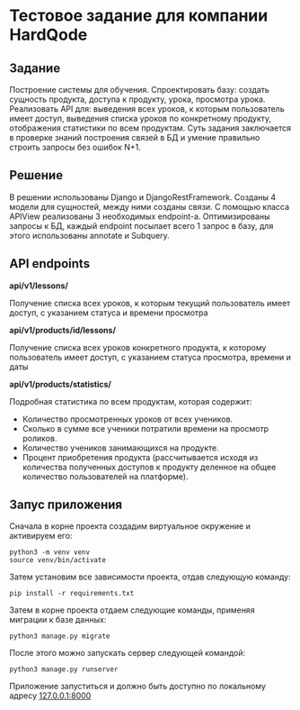 # Тестовое задание для компании HardQode

## Задание
Построение системы для обучения. Спроектировать базу: создать сущность продукта, доступа к продукту, урока, просмотра урока. Реализовать API для: выведения всех уроков, к которым пользователь имеет доступ, выведения списка уроков по конкретному продукту, отображения статистики по всем продуктам. Суть задания заключается в проверке знаний построения связей в БД и умение правильно строить запросы без ошибок N+1.
 

## Решение
В решении использованы Django и DjangoRestFramework. Созданы 4 модели для сущностей, между ними созданы связи. С помощью класса APIView реализованы 3 необходимых endpoint-а. Оптимизированы запросы к БД, каждый endpoint посылает всего 1 запрос в базу, для этого использованы annotate и Subquery.

## API endpoints
**api/v1/lessons/** 

Получение списка всех уроков, к которым текущий пользователь имеет доступ, с указанием статуса и времени просмотра

**api/v1/products/id/lessons/** 

Получение списка всех уроков конкретного продукта, к которому пользователь имеет доступ, с указанием статуса просмотра, времени и даты

**api/v1/products/statistics/** 

Подробная статистика по всем продуктам, которая содержит:
- Количество просмотренных уроков от всех учеников.
- Сколько в сумме все ученики потратили времени на просмотр роликов.
- Количество учеников занимающихся на продукте.
- Процент приобретения продукта (рассчитывается исходя из количества полученных доступов к продукту деленное на общее количество пользователей на платформе).

## Запус приложения

Сначала в корне проекта создадим виртуальное окружение и активируем его:
```
python3 -m venv venv
source venv/bin/activate
```
Затем установим все зависимости проекта, отдав следующую команду:
```
pip install -r requirements.txt
```
Затем в корне проекта отдаем следующие команды, применяя миграции к базе данных:
```
python3 manage.py migrate
```
После этого можно запускать сервер следующей командой:
```
python3 manage.py runserver
```
Приложение запуститься и должно быть доступно по локальному адресу [127.0.0.1:8000](http://127.0.0.1:8000)